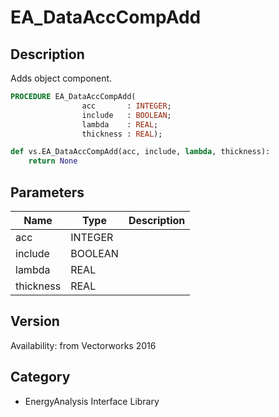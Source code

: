 # EA_DataAccCompAdd

## Description
Adds object component.

```pascal
PROCEDURE EA_DataAccCompAdd(
				acc       : INTEGER;
				include   : BOOLEAN;
				lambda    : REAL;
				thickness : REAL);
```

```python
def vs.EA_DataAccCompAdd(acc, include, lambda, thickness):
    return None
```

## Parameters
|Name|Type|Description|
|---|---|---|
|acc|INTEGER|   |
|include|BOOLEAN|   |
|lambda|REAL|   |
|thickness|REAL|   |

## Version
Availability: from Vectorworks 2016

## Category
* EnergyAnalysis Interface Library

